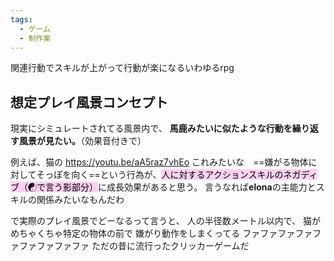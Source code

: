 ```yaml
---
tags:
  - ゲーム
  - 制作案
---
```

関連行動でスキルが上がって行動が楽になるいわゆるrpg

## 想定プレイ風景コンセプト
現実にシミュレートされてる風景内で、
**馬鹿みたいに似たような行動を繰り返す風景が見たい。**（効果音付きで）

例えば、猫の
https://youtu.be/aA5raz7vhEo
これみたいな　==嫌がる物体に対してそっぽを向く==という行為が、<mark style="background: #FFB8EBA6;">人に対するアクションスキルのネガディブ（☯で言う影部分）</mark>に成長効果があると思う。
言うなれば**elona**の主能力とスキルの関係みたいなもんだわ

で実際のプレイ風景でどーなるって言うと、
人の半径数メートル以内で、
猫がめちゃくちゃ特定の物体の前で
嫌がり動作をしまくってる
ファファファファファファファファファ
ただの昔に流行ったクリッカーゲームだ



